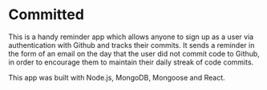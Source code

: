 # Committed

This is a handy reminder app which allows anyone to sign up as a user via authentication with Github and tracks their commits.
It sends a reminder in the form of an email on the day that the user did not commit code to Github, in order to encourage them
to maintain their daily streak of code commits.

This app was built with Node.js, MongoDB, Mongoose and React.
